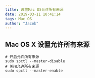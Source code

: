 ```yaml
---
title: 设置Mac OS允许所有来源
date: 2019-03-11 10:41:14
tags: Mac OS
author: "Jacob"
---
```


## Mac OS X 设置允许所有来源
```shell
# 开启允许所有来源
sudo spctl --master-disable
# 关闭允许所有来源
sudo spctl --master-enable
```

